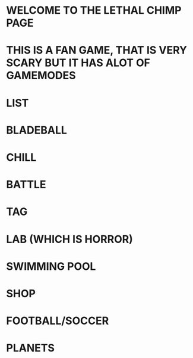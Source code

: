 # WELCOME TO THE LETHAL CHIMP PAGE 

# THIS IS A FAN GAME, THAT IS VERY SCARY BUT IT HAS ALOT OF GAMEMODES

# LIST

# BLADEBALL
# CHILL
# BATTLE
# TAG
# LAB (WHICH IS HORROR)
# SWIMMING POOL 
# SHOP
# FOOTBALL/SOCCER
# PLANETS
